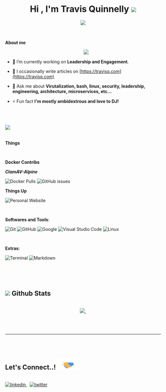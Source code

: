 
<h1 align="center"><b>Hi , I'm Travis Quinnelly </b><img src="https://media.giphy.com/media/hvRJCLFzcasrR4ia7z/giphy.gif" width="35"></h1>

<p align="center">
  <img src="https://readme-typing-svg.herokuapp.com?font=Time+New+Roman&color=cyan&size=25&center=true&vCenter=true&width=600&height=100&lines=Technical+Leader...;Technology+Evangelist...;Active+Learner/Researcher...,;Love+to+learn+new+things../+<3">
</p>

<br>


**About me**

<picture><img align="right" src = "https://travisq.com/uploads/profile-pic-(1).png?_cchid=c3aa6a914b653421e3f0f2d41c7fd507" width = 250px></picture> 

<br>

- 🔭 I’m currently working on **Leadership and Engagement**.

- 📝 I occasionally write articles on [https://travisq.com](https://travisq.com)

- 💬 Ask me about **Virutalization, bash, linux, security, leadership, engineering, architecture, microservices, etc...**

- ⚡ Fun fact **I'm mostly ambidextrous and love to DJ!**

<br><br>

<img src="https://user-images.githubusercontent.com/73097560/115834477-dbab4500-a447-11eb-908a-139a6edaec5c.gif"><br><br>

**Things**

<br>

<p align="center">

**Docker Contribs**

***ClamAV-Alpine***

![Docker Pulls](https://img.shields.io/docker/pulls/tquinnelly/clamav-alpine?style=for-the-badge)
![GitHub issues](https://img.shields.io/github/issues/tquizzle/clamav-alpine?style=for-the-badge)

**Things Up**

![Personal Website](https://img.shields.io/website?down_color=red&down_message=DOWN&up_color=green&up_message=UP&url=https%3A%2F%2Ftravisq.com?style=for-the-badge)

<br>


**Softwares and Tools**:

![Git](https://img.shields.io/badge/git-%23F05033.svg?style=for-the-badge&logo=git&logoColor=white)
![GitHub](https://img.shields.io/badge/github-%23121011.svg?style=for-the-badge&logo=github&logoColor=white)
![Google](https://img.shields.io/badge/google-%234285F4.svg?style=for-the-badge&logo=google&logoColor=white)
![Visual Studio Code](https://img.shields.io/badge/Visual%20Studio%20Code-0078d7.svg?style=for-the-badge&logo=visual-studio-code&logoColor=white)
![Linux](https://img.shields.io/badge/Linux-FCC624?style=for-the-badge&logo=linux&logoColor=black) 

<br>

**Extras**:

![Terminal](https://img.shields.io/badge/Terminal-%23054020?style=for-the-badge&logo=gnu-bash&logoColor=white)
![Markdown](https://img.shields.io/badge/markdown-%23000000.svg?style=for-the-badge&logo=markdown&logoColor=white)   

</p>

<br>
<br>
<br>


## <img src="https://media.giphy.com/media/iY8CRBdQXODJSCERIr/giphy.gif" width="35"><b> Github Stats </b>
<br>

<div align="center">

<a href="https://github.com/tquizzle/">
  <img src="https://github-readme-stats.vercel.app/api?username=tquizzle&include_all_commits=true&count_private=true&show_icons=true&line_height=20&title_color=7A7ADB&icon_color=2234AE&text_color=D3D3D3&bg_color=0,000000,130F40" width="450"/>
  <img src="https://github-readme-stats.vercel.app/api/top-langs?username=tquizzle&show_icons=true&locale=en&layout=compact&line_height=20&title_color=7A7ADB&icon_color=2234AE&text_color=D3D3D3&bg_color=0,000000,130F40" width="375"  alt=""/>

</a>
</div>

<br>
<br>
<br>

-----

<br>
<br>

## <b> Let's Connect..!</b><img src="https://github.com/0xAbdulKhalid/0xAbdulKhalid/raw/main/assets/mdImages/handshake.gif" width ="80">
<br>
<div align='left'>

<a href="https://linkedin.com/in/tquinnelly" target="_blank">
<img src="https://img.shields.io/badge/linkedin:  tquinnelly-%2300acee.svg?color=405DE6&style=for-the-badge&logo=linkedin&logoColor=white" alt=linkedin style="margin-bottom: 5px;"/>
</a>&nbsp;
<a href="https://twitter.com/tquizzle" target="_blank">
<img src="https://img.shields.io/badge/twitter:  tquizzle-%2300acee.svg?color=1DA1F2&style=for-the-badge&logo=twitter&logoColor=white" alt=twitter style="margin-bottom: 5px;"/>
</a>
</div>

